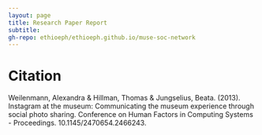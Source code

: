 ```yaml
---
layout: page
title: Research Paper Report
subtitle: 
gh-repo: ethioeph/ethioeph.github.io/muse-soc-network
---
```






# Citation
Weilenmann, Alexandra & Hillman, Thomas & Jungselius, Beata. (2013). Instagram at the museum: Communicating the museum experience through social photo sharing. Conference on Human Factors in Computing Systems - Proceedings. 10.1145/2470654.2466243. 
